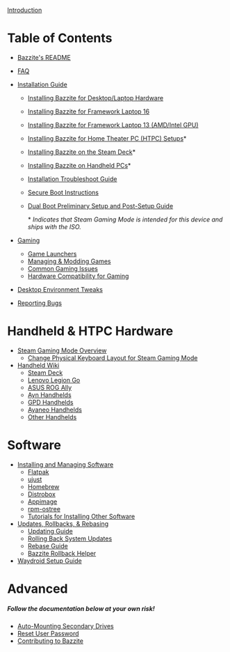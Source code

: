 <div class="hidden">

[Introduction](Introduction.md)

</div>

# Table of Contents

- [Bazzite's README](Bazzite_README.md)
- [FAQ](General/FAQ.md)
- [Installation Guide](General/Installation_Guide/index.md)

  - [Installing Bazzite for Desktop/Laptop Hardware](General/Installation_Guide/Installing_Bazzite_for_Desktop_or_Laptop_Hardware.md)
  - [Installing Bazzite for Framework Laptop 16](General/Installation_Guide/Installing_Bazzite_for_Framework_Laptop_16.md)
  - [Installing Bazzite for Framework Laptop 13 (AMD/Intel GPU)](General/Installation_Guide/Installing_Bazzite_Framework_Laptop_13.md)
  - [Installing Bazzite for Home Theater PC (HTPC) Setups](General/Installation_Guide/Installing_Bazzite_for_HTPC_Setups.md)\*
  - [Installing Bazzite on the Steam Deck](General/Installation_Guide/Installing_Bazzite_for_Steam_Deck.md)\*
  - [Installing Bazzite on Handheld PCs](General/Installation_Guide/Installing_Bazzite_for_Handheld_PCs.md)\*
  - [Installation Troubleshoot Guide](General/Installation_Guide/troubleshoot_guide.md)
  - [Secure Boot Instructions](General/Installation_Guide/secure_boot.md)
  - [Dual Boot Preliminary Setup and Post-Setup Guide](General/Installation_Guide/dual_boot_setup_guide.md)

    \* _Indicates that Steam Gaming Mode is intended for this device and ships with the ISO._

- [Gaming](Gaming/index.md)
  - [Game Launchers](Gaming/Game_Launchers.md)
  - [Managing & Modding Games](Gaming/Managing_and_modding_games.md)
  - [Common Gaming Issues](Gaming/Common_gaming_issues.md)
  - [Hardware Compatibility for Gaming](Gaming/Common_gaming_issues.md)
- [Desktop Environment Tweaks](General/Desktop_Environment_Tweaks.md)
- [Reporting Bugs](General/reporting_bugs.md)

# Handheld & HTPC Hardware

- [Steam Gaming Mode Overview](Handheld_and_HTPC_edition/Steam_Gaming_Mode/index.md)
  - [Change Physical Keyboard Layout for Steam Gaming Mode](Handheld_and_HTPC_edition/Change_Physical_Keyboard_Layout_for_Steam_Gaming_Mode.md)
- [Handheld Wiki](Handheld_and_HTPC_edition/Handheld_Wiki/index.md)
  - [Steam Deck](Handheld_and_HTPC_edition/Handheld_Wiki/Steam_Deck.md)
  - [Lenovo Legion Go](Handheld_and_HTPC_edition/Handheld_Wiki/Lenovo_Legion_Go.md)
  - [ASUS ROG Ally](Handheld_and_HTPC_edition/Handheld_Wiki/ASUS_ROG_Ally.md)
  - [Ayn Handhelds](Handheld_and_HTPC_edition/Handheld_Wiki/Ayn_Handhelds.md)
  - [GPD Handhelds](Handheld_and_HTPC_edition/Handheld_Wiki/GPD_Handhelds.md)
  - [Ayaneo Handhelds](Handheld_and_HTPC_edition/Handheld_Wiki/Ayaneo_Handhelds.md)
  - [Other Handhelds](Handheld_and_HTPC_edition/Handheld_Wiki/Other_Handhelds.md)

# Software

- [Installing and Managing Software](Installing_and_Managing_Software/index.md)
  - [Flatpak](Installing_and_Managing_Software/Flatpak.md)
  - [ujust](Installing_and_Managing_Software/ujust.md)
  - [Homebrew](Installing_and_Managing_Software/Homebrew.md)
  - [Distrobox](Installing_and_Managing_Software/Distrobox.md)
  - [Appimage](Installing_and_Managing_Software/AppImage.md)
  - [rpm-ostree](Installing_and_Managing_Software/rpm-ostree.md)
  - [Tutorials for Installing Other Software](Installing_and_Managing_Software/index.md)
- [Updates, Rollbacks, & Rebasing](Installing_and_Managing_Software/Updates_Rollbacks_&_Rebasing/index.md)
  - [Updating Guide](Installing_and_Managing_Software/Updates_Rollbacks_&_Rebasing/updating_guide.md)
  - [Rolling Back System Updates](Installing_and_Managing_Software/Updates_Rollbacks_&_Rebasing/rolling_back_system_updates.md)
  - [Rebase Guide](Installing_and_Managing_Software/Updates_Rollbacks_&_Rebasing/rebase_guide.md)
  - [Bazzite Rollback Helper](Installing_and_Managing_Software/Updates_Rollbacks_&_Rebasing/bazzite_rollback_helper.md)
- [Waydroid Setup Guide](Installing_and_Managing_Software/Waydroid_Setup_Guide.md)

# Advanced

##### **_Follow the documentation below at your own risk!_**

- [Auto-Mounting Secondary Drives](Advanced/Auto-Mounting_Secondary_Drives.md)
- [Reset User Password](Advanced/Reset_User_Password.md)
- [Contributing to Bazzite](Advanced/Contributing_to_bazzite.md)
